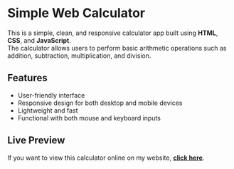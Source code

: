 # Simple Web Calculator

This is a simple, clean, and responsive calculator app built using **HTML**, **CSS**, and **JavaScript**.  
The calculator allows users to perform basic arithmetic operations such as addition, subtraction, multiplication, and division.

## Features
- User-friendly interface
- Responsive design for both desktop and mobile devices
- Lightweight and fast
- Functional with both mouse and keyboard inputs

## Live Preview
If you want to view this calculator online on my website, **[click here](https://homayonazar.com/projects/Calculator/)**.


